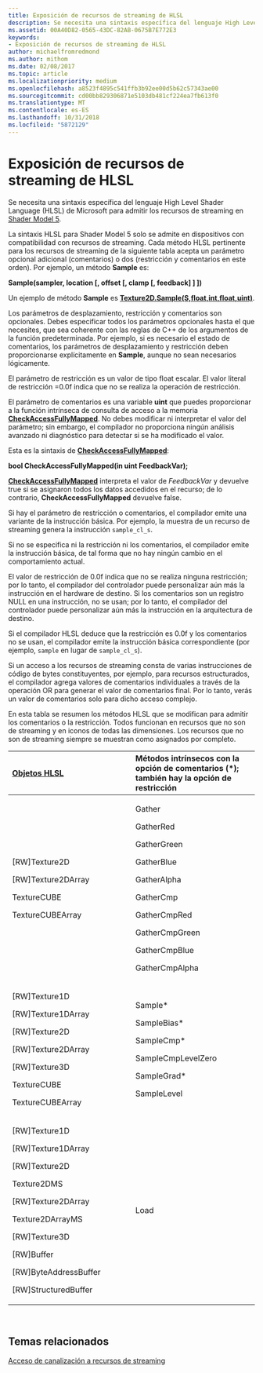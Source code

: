 ```yaml
---
title: Exposición de recursos de streaming de HLSL
description: Se necesita una sintaxis específica del lenguaje High Level Shader Language (HLSL) de Microsoft para admitir los recursos de streaming en Shader Model 5.
ms.assetid: 00A40D82-0565-43DC-82AB-0675B7E772E3
keywords:
- Exposición de recursos de streaming de HLSL
author: michaelfromredmond
ms.author: mithom
ms.date: 02/08/2017
ms.topic: article
ms.localizationpriority: medium
ms.openlocfilehash: a8523f4895c541ffb3b92ee00d5b62c57343ae00
ms.sourcegitcommit: cd00bb829306871e5103db481cf224ea7fb613f0
ms.translationtype: MT
ms.contentlocale: es-ES
ms.lasthandoff: 10/31/2018
ms.locfileid: "5872129"
---
```

# <a name="hlsl-streaming-resources-exposure"></a>Exposición de recursos de streaming de HLSL


Se necesita una sintaxis específica del lenguaje High Level Shader Language (HLSL) de Microsoft para admitir los recursos de streaming en [Shader Model 5](https://msdn.microsoft.com/library/windows/desktop/ff471356).

La sintaxis HLSL para Shader Model 5 solo se admite en dispositivos con compatibilidad con recursos de streaming. Cada método HLSL pertinente para los recursos de streaming de la siguiente tabla acepta un parámetro opcional adicional (comentarios) o dos (restricción y comentarios en este orden). Por ejemplo, un método **Sample** es:

**Sample(sampler, location \[, offset \[, clamp \[, feedback\] \] \])**

Un ejemplo de método **Sample** es [**Texture2D.Sample(S,float,int,float,uint)**](https://msdn.microsoft.com/library/windows/desktop/dn393787).

Los parámetros de desplazamiento, restricción y comentarios son opcionales. Debes especificar todos los parámetros opcionales hasta el que necesites, que sea coherente con las reglas de C++ de los argumentos de la función predeterminada. Por ejemplo, si es necesario el estado de comentarios, los parámetros de desplazamiento y restricción deben proporcionarse explícitamente en **Sample**, aunque no sean necesarios lógicamente.

El parámetro de restricción es un valor de tipo float escalar. El valor literal de restricción =0.0f indica que no se realiza la operación de restricción.

El parámetro de comentarios es una variable **uint** que puedes proporcionar a la función intrínseca de consulta de acceso a la memoria [**CheckAccessFullyMapped**](https://msdn.microsoft.com/library/windows/desktop/dn292083). No debes modificar ni interpretar el valor del parámetro; sin embargo, el compilador no proporciona ningún análisis avanzado ni diagnóstico para detectar si se ha modificado el valor.

Esta es la sintaxis de [**CheckAccessFullyMapped**](https://msdn.microsoft.com/library/windows/desktop/dn292083):

**bool CheckAccessFullyMapped(in uint FeedbackVar);**

[**CheckAccessFullyMapped**](https://msdn.microsoft.com/library/windows/desktop/dn292083) interpreta el valor de *FeedbackVar* y devuelve true si se asignaron todos los datos accedidos en el recurso; de lo contrario, **CheckAccessFullyMapped** devuelve false.

Si hay el parámetro de restricción o comentarios, el compilador emite una variante de la instrucción básica. Por ejemplo, la muestra de un recurso de streaming genera la instrucción `sample_cl_s`.

Si no se especifica ni la restricción ni los comentarios, el compilador emite la instrucción básica, de tal forma que no hay ningún cambio en el comportamiento actual.

El valor de restricción de 0.0f indica que no se realiza ninguna restricción; por lo tanto, el compilador del controlador puede personalizar aún más la instrucción en el hardware de destino. Si los comentarios son un registro NULL en una instrucción, no se usan; por lo tanto, el compilador del controlador puede personalizar aún más la instrucción en la arquitectura de destino.

Si el compilador HLSL deduce que la restricción es 0.0f y los comentarios no se usan, el compilador emite la instrucción básica correspondiente (por ejemplo, `sample` en lugar de `sample_cl_s`).

Si un acceso a los recursos de streaming consta de varias instrucciones de código de bytes constituyentes, por ejemplo, para recursos estructurados, el compilador agrega valores de comentarios individuales a través de la operación OR para generar el valor de comentarios final. Por lo tanto, verás un valor de comentarios solo para dicho acceso complejo.

En esta tabla se resumen los métodos HLSL que se modifican para admitir los comentarios o la restricción. Todos funcionan en recursos que no son de streaming y en iconos de todas las dimensiones. Los recursos que no son de streaming siempre se muestran como asignados por completo.

<table>
<colgroup>
<col width="50%" />
<col width="50%" />
</colgroup>
<thead>
<tr class="header">
<th align="left"><a href="https://msdn.microsoft.com/library/windows/desktop/ff471359">Objetos HLSL</a> </th>
<th align="left">Métodos intrínsecos con la opción de comentarios (*); también hay la opción de restricción</th>
</tr>
</thead>
<tbody>
<tr class="odd">
<td align="left"><p>[RW]Texture2D</p>
<p>[RW]Texture2DArray</p>
<p>TextureCUBE</p>
<p>TextureCUBEArray</p></td>
<td align="left"><p>Gather</p>
<p>GatherRed</p>
<p>GatherGreen</p>
<p>GatherBlue</p>
<p>GatherAlpha</p>
<p>GatherCmp</p>
<p>GatherCmpRed</p>
<p>GatherCmpGreen</p>
<p>GatherCmpBlue</p>
<p>GatherCmpAlpha</p></td>
</tr>
<tr class="even">
<td align="left"><p>[RW]Texture1D</p>
<p>[RW]Texture1DArray</p>
<p>[RW]Texture2D</p>
<p>[RW]Texture2DArray</p>
<p>[RW]Texture3D</p>
<p>TextureCUBE</p>
<p>TextureCUBEArray</p></td>
<td align="left"><p>Sample*</p>
<p>SampleBias*</p>
<p>SampleCmp*</p>
<p>SampleCmpLevelZero</p>
<p>SampleGrad*</p>
<p>SampleLevel</p></td>
</tr>
<tr class="odd">
<td align="left"><p>[RW]Texture1D</p>
<p>[RW]Texture1DArray</p>
<p>[RW]Texture2D</p>
<p>Texture2DMS</p>
<p>[RW]Texture2DArray</p>
<p>Texture2DArrayMS</p>
<p>[RW]Texture3D</p>
<p>[RW]Buffer</p>
<p>[RW]ByteAddressBuffer</p>
<p>[RW]StructuredBuffer</p></td>
<td align="left">Load</td>
</tr>
</tbody>
</table>

 

## <a name="span-idrelated-topicsspanrelated-topics"></a><span id="related-topics"></span>Temas relacionados


[Acceso de canalización a recursos de streaming](pipeline-access-to-streaming-resources.md)

 

 




